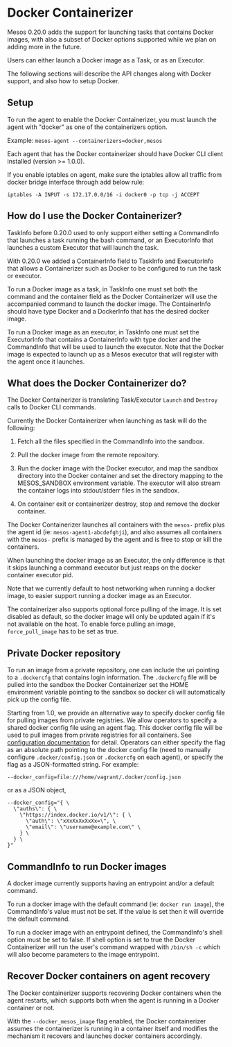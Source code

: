 
# Docker Containerizer

Mesos 0.20.0 adds the support for launching tasks that contains Docker
images, with also a subset of Docker options supported while we plan
on adding more in the future.

Users can either launch a Docker image as a Task, or as an Executor.

The following sections will describe the API changes along with Docker
support, and also how to setup Docker.

## Setup

To run the agent to enable the Docker Containerizer, you must launch
the agent with "docker" as one of the containerizers option.

Example: `mesos-agent --containerizers=docker,mesos`

Each agent that has the Docker containerizer should have Docker CLI
client installed (version >= 1.0.0).

If you enable iptables on agent, make sure the iptables allow all
traffic from docker bridge interface through add below rule:

    iptables -A INPUT -s 172.17.0.0/16 -i docker0 -p tcp -j ACCEPT

## How do I use the Docker Containerizer?

TaskInfo before 0.20.0 used to only support either setting a
CommandInfo that launches a task running the bash command, or an
ExecutorInfo that launches a custom Executor that will launch the
task.

With 0.20.0 we added a ContainerInfo field to TaskInfo and
ExecutorInfo that allows a Containerizer such as Docker to be
configured to run the task or executor.

To run a Docker image as a task, in TaskInfo one must set both the
command and the container field as the Docker Containerizer will use
the accompanied command to launch the docker image.  The ContainerInfo
should have type Docker and a DockerInfo that has the desired docker
image.

To run a Docker image as an executor, in TaskInfo one must set the
ExecutorInfo that contains a ContainerInfo with type docker and the
CommandInfo that will be used to launch the executor.  Note that the
Docker image is expected to launch up as a Mesos executor that will
register with the agent once it launches.

## What does the Docker Containerizer do?

The Docker Containerizer is translating Task/Executor `Launch` and
`Destroy` calls to Docker CLI commands.

Currently the Docker Containerizer when launching as task will do the
following:

1. Fetch all the files specified in the CommandInfo into the sandbox.

2. Pull the docker image from the remote repository.

3. Run the docker image with the Docker executor, and map the sandbox
directory into the Docker container and set the directory mapping to
the MESOS_SANDBOX environment variable. The executor will also stream
the container logs into stdout/stderr files in the sandbox.

4. On container exit or containerizer destroy, stop and remove the
docker container.

The Docker Containerizer launches all containers with the `mesos-`
prefix plus the agent id (ie: `mesos-agent1-abcdefghji`), and also
assumes all containers with the `mesos-` prefix is managed by the
agent and is free to stop or kill the containers.

When launching the docker image as an Executor, the only difference is
that it skips launching a command executor but just reaps on the
docker container executor pid.

Note that we currently default to host networking when running a
docker image, to easier support running a docker image as an Executor.

The containerizer also supports optional force pulling of the image.
It is set disabled as default, so the docker image will only be
updated again if it's not available on the host. To enable force
pulling an image, `force_pull_image` has to be set as true.

## Private Docker repository

To run an image from a private repository, one can include the uri
pointing to a `.dockercfg` that contains login information.  The
`.dockercfg` file will be pulled into the sandbox the Docker
Containerizer set the HOME environment variable pointing to the
sandbox so docker cli will automatically pick up the config file.

Starting from 1.0, we provide an alternative way to specify docker
config file for pulling images from private registries. We allow
operators to specify a shared docker config file using an agent flag.
This docker config file will be used to pull images from private
registries for all containers. See [configuration
documentation](configuration.html) for detail. Operators can either
specify the flag as an absolute path pointing to the docker config
file (need to manually configure `.docker/config.json` or `.dockercfg`
on each agent), or specify the flag as a JSON-formatted string.  For
example:

    --docker_config=file:///home/vagrant/.docker/config.json

or as a JSON object,

    --docker_config="{ \
      \"auths\": { \
        \"https://index.docker.io/v1/\": { \
          \"auth\": \"xXxXxXxXxXx=\", \
          \"email\": \"username@example.com\" \
        } \
      } \
    }"

## CommandInfo to run Docker images

A docker image currently supports having an entrypoint and/or a
default command.

To run a docker image with the default command (ie: `docker run
image`), the CommandInfo's value must not be set. If the value is set
then it will override the default command.

To run a docker image with an entrypoint defined, the CommandInfo's
shell option must be set to false.  If shell option is set to true the
Docker Containerizer will run the user's command wrapped with `/bin/sh
-c` which will also become parameters to the image entrypoint.

## Recover Docker containers on agent recovery

The Docker containerizer supports recovering Docker containers when
the agent restarts, which supports both when the agent is running in a
Docker container or not.

With the `--docker_mesos_image` flag enabled, the Docker containerizer
assumes the containerizer is running in a container itself and
modifies the mechanism it recovers and launches docker containers
accordingly.
